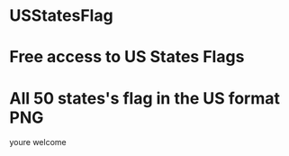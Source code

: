# USStatesFlag

# Free access to US States Flags


# All 50 states's flag in the US format PNG

youre welcome
